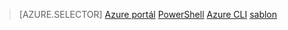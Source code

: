 > [AZURE.SELECTOR]
[Azure portál](virtual-network-deploy-static-pip-arm-portal.md)
[PowerShell](virtual-network-deploy-static-pip-arm-ps.md)
[Azure CLI](virtual-network-deploy-static-pip-arm-cli.md)
[sablon](virtual-network-deploy-static-pip-arm-template.md)
